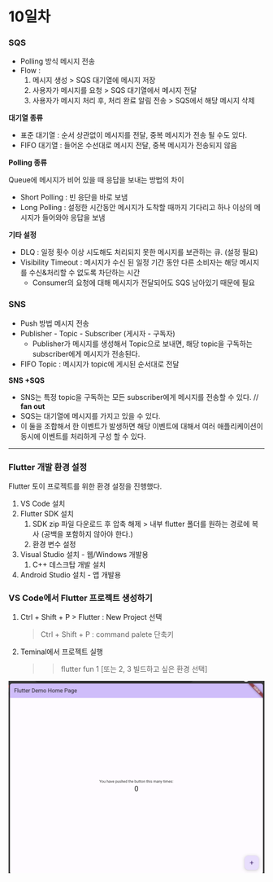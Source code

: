 # 10일차

### SQS

- Polling 방식 메시지 전송
- Flow :
    1. 메시지 생성 > SQS 대기열에 메시지 저장
    2. 사용자가 메시지를 요청 > SQS 대기열에서 메시지 전달
    3. 사용자가 메시지 처리 후, 처리 완료 알림 전송 > SQS에서 해당 메시지 삭제

**대기열 종류**

- 표준 대기열 : 순서 상관없이 메시지를 전달, 중복 메시지가 전송 될 수도 있다.
- FIFO 대기열 : 들어온 수선대로 메시지 전달, 중복 메시지가 전송되지 않음

**Polling 종류**

Queue에 메시지가 비어 있을 때 응답을 보내는 방법의 차이 

- Short Polling : 빈 응단을 바로 보냄
- Long Polling : 설정한 시간동안 메시지가 도착할 때까지 기다리고 하나 이상의 메시지가 들어와야 응답을 보냄

**기타 설정**

- DLQ : 일정 횟수 이상 시도해도 처리되지 못한 메시지를 보관하는 큐. (설정 필요)
- Visibility Timeout : 메시지가 수신 된 일정 기간 동안 다른 소비자는 해당 메시지를 수신&처리할 수 없도록 차단하는 시간
    - Consumer의 요청에 대해 메시지가 전달되어도 SQS 남아있기 때문에 필요

### SNS

- Push 방법 메시지 전송
- Publisher - Topic - Subscriber (게시자 - 구독자)
    - Publisher가 메시지를 생성해서 Topic으로 보내면, 해당 topic을 구독하는 subscriber에게 메시지가 전송된다.
- FIFO Topic : 메시지가 topic에 게시된 순서대로 전달

**SNS +SQS**

- SNS는 특정 topic을 구독하는 모든 subscriber에게 메시지를 전송할 수 있다. // **fan out**
- SQS는 대기열에 메시지를 가지고 있을 수 있다.
- 이 둘을 조합해서 한 이벤트가 발생하면 해당 이벤트에 대해서 여러 애플리케이션이 동시에 이벤트를 처리하게 구성 할 수 있다.

---

### Flutter 개발 환경 설정

Flutter 토이 프로젝트를 위한 환경 설정을 진행했다. 

1. VS Code 설치
2. Flutter SDK 설치
    1. SDK zip 파일 다운로드 후 압축 해제 > 내부 flutter 폴더를 원하는 경로에 복사 (공백을 포함하지 않아야 한다.)
    2. 환경 변수 설정
3. Visual Studio 설치 - 웹/Windows 개발용
    1. C++ 데스크탑 개발 설치
4. Android Studio 설치 - 앱 개발용

### VS Code에서 Flutter 프로젝트 생성하기

1. Ctrl + Shift + P > Flutter : New Project 선택
    
    > Ctrl + Shift + P : command palete 단축키

2. Teminal에서 프로젝트 실행
    
    > > flutter fun 
    > > 1 [또는 2, 3 빌드하고 싶은 환경 선택]

![Untitled](./img/1.png)